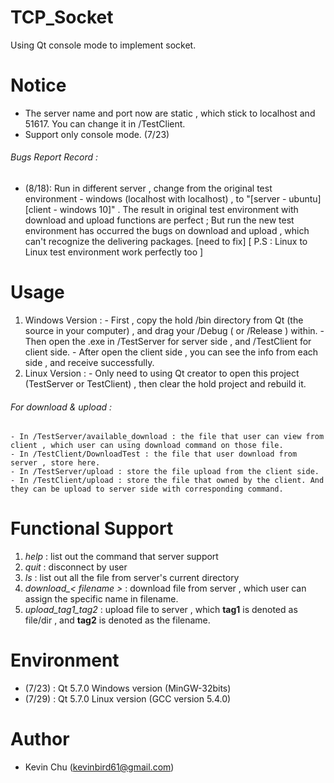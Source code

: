 # TCP_Socket
Using Qt console mode to implement socket.

# Notice 
 - The server name and port now are static , which stick to localhost and 51617. You can change it in /TestClient.
 - Support only console mode. (7/23)
 
###### Bugs Report Record :
   - (8/18): Run in different server , change from the original test environment - windows (localhost with localhost) , to "[server - ubuntu] [client - windows 10]" . The result in original test environment with download and upload functions are perfect ; But run the new test environment has occurred the bugs on download and upload , which can't recognize the delivering packages. [need to fix]  [ P.S : Linux to Linux test environment work perfectly too ] 

# Usage 
  1. Windows Version : 
    - First , copy the hold /bin directory from Qt (the source in your computer) , and drag your /Debug ( or /Release ) within.
    - Then open the .exe in /TestServer for server side , and /TestClient for client side.
    - After open the client side , you can see the info from each side , and receive successfully.
  2. Linux Version :
    - Only need to using Qt creator to open this project (TestServer or TestClient) , then clear the hold project and rebuild it.
  
  ###### For download & upload :
    - In /TestServer/available_download : the file that user can view from client , which user can using download command on those file.
    - In /TestClient/DownloadTest : the file that user download from server , store here.
    - In /TestServer/upload : store the file upload from the client side.
    - In /TestClient/upload : store the file that owned by the client. And they can be upload to server side with corresponding command.

# Functional Support
1. *help* : list out the command that server support
2. *quit* : disconnect by user
3. *ls* : list out all the file from server's current directory
4. *download_< filename >* : download file from server , which user can assign the specific name in filename.
5. *upload_tag1_tag2* : upload file to server , which **tag1** is denoted as file/dir , and **tag2** is denoted as the filename.

# Environment
  - (7/23) : Qt 5.7.0 Windows version (MinGW-32bits)
  - (7/29) : Qt 5.7.0 Linux version (GCC version 5.4.0)

# Author
  - Kevin Chu (kevinbird61@gmail.com)

